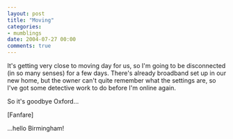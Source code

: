 ```yaml
---
layout: post
title: "Moving"
categories:
- mumblings
date: 2004-07-27 00:00
comments: true
---
```


<p>It's getting very close to moving day for us, so I'm going to be disconnected (in so many senses) for a few days. There's already broadband set up in our new home, but the owner can't quite remember what the settings are, so I've got some detective work to do before I'm online again.</p><p>So it's goodbye Oxford...</p><p>[Fanfare]</p><p>...hello Birmingham!</p>


